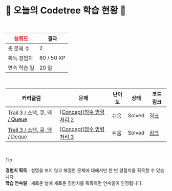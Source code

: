 # 🌲 오늘의 Codetree 학습 현황 🌲

<br />

| <span style="color:red;display:block;text-align:center;"> **성취도**</span> | 결과 |
|---|---|
| 총 문제 수 | 2 |
| 획득 경험치 | 80 / 50 XP |
| 연속 학습 일 | 20 일 |

<br />

|커리큘럼|문제|난이도|상태|코드 링크|
|---|---|---|---|---|
|[Trail 3 / 스택, 큐, 덱 / Queue](https://https://en.codetree.ai/trail-info/novice-high/)|[[Concept]정수 명령 처리 2](https://https://en.codetree.ai/trails/complete/curated-cards/intro-process-numeric-commands-2/)|쉬움|Solved|[링크](https://github.com/taerimiiii/CodeTree/blob/main/250107/%EC%A0%95%EC%88%98%20%EB%AA%85%EB%A0%B9%20%EC%B2%98%EB%A6%AC%202/process-numeric-commands-2.cpp)|
|[Trail 3 / 스택, 큐, 덱 / Deque](https://https://en.codetree.ai/trail-info/novice-high/)|[[Concept]정수 명령 처리 3](https://https://en.codetree.ai/trails/complete/curated-cards/intro-process-numeric-commands-3/)|쉬움|Solved|[링크](https://github.com/taerimiiii/CodeTree/blob/main/250107/%EC%A0%95%EC%88%98%20%EB%AA%85%EB%A0%B9%20%EC%B2%98%EB%A6%AC%203/process-numeric-commands-3.cpp)|


<br />

> [!TIP]
> **경험치 획득** : 설명을 보지 않고 해결한 문제에 대해서만 한 번 경험치를 획득할 수 있습니다.  
> **학습 연속일** : 새로운 날에 새로운 경험치를 획득하면 연속일이 인정됩니다.

